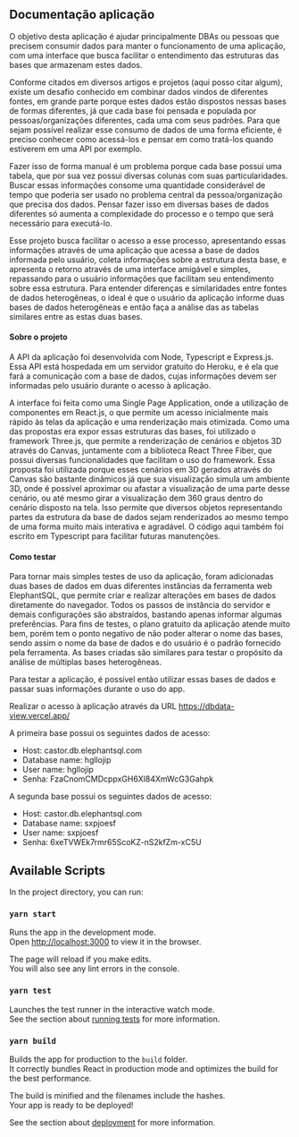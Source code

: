 ## Documentação aplicação

O objetivo desta aplicação é ajudar principalmente DBAs ou pessoas que precisem consumir dados para manter o funcionamento de uma aplicação, com uma interface que busca facilitar o entendimento das estruturas das bases que armazenam estes dados.

Conforme citados em diversos artigos e projetos (aqui posso citar algum), existe um desafio conhecido em combinar dados vindos de diferentes fontes, em grande parte porque estes dados estão dispostos nessas bases de formas diferentes, já que cada base foi pensada e populada por pessoas/organizações diferentes, cada uma com seus padrões. Para que sejam possível realizar esse consumo de dados de uma forma eficiente, é preciso conhecer como acessá-los e pensar em como tratá-los quando estiverem em uma API por exemplo. 

Fazer isso de forma manual é um problema porque cada base possui uma tabela, que por sua vez possui diversas colunas com suas particularidades. Buscar essas informações consome uma quantidade considerável de tempo que poderia ser usado no problema central da pessoa/organização que precisa dos dados. Pensar fazer isso em diversas bases de dados diferentes só aumenta a complexidade do processo e o tempo que será necessário para executá-lo.

Esse projeto busca facilitar o acesso a esse processo, apresentando essas informações através de uma aplicação que acessa a base de dados informada pelo usuário, coleta informações sobre a estrutura desta base, e apresenta o retorno  através de uma interface amigável e simples, repassando para o usuário informações que facilitam seu entendimento sobre essa estrutura. Para entender diferenças e similaridades entre fontes de dados heterogêneas, o ideal é que o usuário da aplicação informe duas bases de dados heterogêneas e então faça a análise das as tabelas similares entre as estas duas bases.

#### Sobre o projeto

A API da aplicação foi desenvolvida com Node, Typescript e Express.js. Essa API está hospedada em um servidor gratuito do Heroku, e é ela que fará a comunicação com a base de dados, cujas informações devem ser informadas pelo usuário durante o acesso à aplicação.

A interface foi feita como uma Single Page Application, onde a utilização de componentes em React.js, o que permite um acesso inicialmente mais rápido às telas da aplicação e uma renderização mais otimizada. 
Como uma das propostas era expor essas estruturas das bases, foi utilizado o framework Three.js, que permite a renderização de cenários e objetos 3D através do Canvas, juntamente com a biblioteca React Three Fiber, que possui diversas funcionalidades que facilitam o uso do framework. Essa proposta foi utilizada porque esses cenários em 3D gerados através do Canvas são bastante dinâmicos já que sua visualização simula um ambiente 3D, onde é possível aproximar ou afastar a visualização de uma parte desse cenário, ou até mesmo girar a visualização dem 360 graus dentro do cenário disposto na tela. Isso permite que diversos objetos representando partes da estrutura da base de dados sejam renderizados ao mesmo tempo de uma forma muito mais interativa e agradável. O código aqui também foi escrito em Typescript para facilitar futuras manutenções.

#### Como testar

Para tornar mais simples testes de uso da aplicação, foram adicionadas duas bases de dados em duas diferentes instâncias da ferramenta web ElephantSQL, que permite criar e realizar alterações em bases de dados diretamente do navegador. Todos os passos de instância do servidor e demais configurações são abstraídos, bastando apenas informar algumas preferências. Para fins de testes, o plano gratuito da aplicação atende muito bem, porém tem o ponto negativo de não poder alterar o nome das bases, sendo assim o nome da base de dados e do usuário é o padrão fornecido pela ferramenta. As bases criadas são similares para testar o propósito da análise de múltiplas bases heterogêneas. 

Para testar a aplicação, é possível então utilizar essas bases de dados e passar suas informações durante o uso do app.

Realizar o acesso à aplicação através da URL https://dbdata-view.vercel.app/

A primeira base possui os seguintes dados de acesso:
- Host: castor.db.elephantsql.com
- Database name: hgllojip
- User name: hgllojip
- Senha: FzaCnomCMDcppxGH6Xl84XmWcG3Gahpk

A segunda base possui os seguintes dados de acesso:
- Host: castor.db.elephantsql.com
- Database name: sxpjoesf
- User name: sxpjoesf
- Senha: 6xeTVWEk7rmr65ScoKZ-nS2kfZm-xC5U

## Available Scripts

In the project directory, you can run:

### `yarn start`

Runs the app in the development mode.\
Open [http://localhost:3000](http://localhost:3000) to view it in the browser.

The page will reload if you make edits.\
You will also see any lint errors in the console.

### `yarn test`

Launches the test runner in the interactive watch mode.\
See the section about [running tests](https://facebook.github.io/create-react-app/docs/running-tests) for more information.

### `yarn build`

Builds the app for production to the `build` folder.\
It correctly bundles React in production mode and optimizes the build for the best performance.

The build is minified and the filenames include the hashes.\
Your app is ready to be deployed!

See the section about [deployment](https://facebook.github.io/create-react-app/docs/deployment) for more information.

